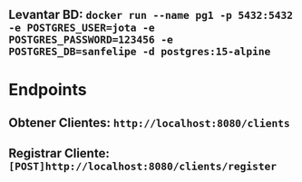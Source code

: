 ## Levantar BD: ```docker run --name pg1 -p 5432:5432 -e POSTGRES_USER=jota -e POSTGRES_PASSWORD=123456 -e POSTGRES_DB=sanfelipe -d postgres:15-alpine```
# Endpoints
## Obtener Clientes: ```http://localhost:8080/clients```
## Registrar Cliente: ```[POST]http://localhost:8080/clients/register```
